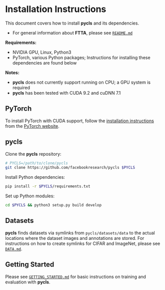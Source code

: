 # Installation Instructions

This document covers how to install **pycls** and its dependencies.

- For general information about **FTTA**, please see [`README.md`](../README.md)

**Requirements:**

- NVIDIA GPU, Linux, Python3
- PyTorch, various Python packages; Instructions for installing these dependencies are found below

**Notes:**

- **pycls** does not currently support running on CPU; a GPU system is required
- **pycls** has been tested with CUDA 9.2 and cuDNN 7.1

## PyTorch

To install PyTorch with CUDA support, follow the [installation instructions](https://pytorch.org/get-started/locally/) from the [PyTorch website](https://pytorch.org).

## pycls

Clone the **pycls** repository:

```bash
# PYCLS=/path/to/clone/pycls
git clone https://github.com/facebookresearch/pycls $PYCLS
```

Install Python dependencies:

```bash
pip install -r $PYCLS/requirements.txt
```

Set up Python modules:

```bash
cd $PYCLS && python3 setup.py build develop
```

## Datasets

**pycls** finds datasets via symlinks from `pycls/datasets/data` to the actual locations where the dataset images and annotations are stored. For instructions on how to create symlinks for CIFAR and ImageNet, please see [`DATA.md`](DATA.md).

## Getting Started

Please see [`GETTING_STARTED.md`](GETTING_STARTED.md) for basic instructions on training and evaluation with **pycls**.
